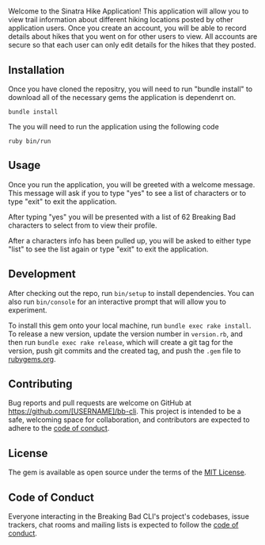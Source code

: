 #

Welcome to the Sinatra Hike Application!  This application will allow you to view trail information about different hiking locations posted by other application users.  Once you create an account, you will be able to record details about hikes that you went on for other users to view.  All accounts are secure so that each user can only edit details for the hikes that they posted.  

## Installation

Once you have cloned the repositry, you will need to run "bundle install" to download all of the necessary gems the application is dependenrt on.

    bundle install

The you will need to run the application using the following code

    ruby bin/run

## Usage

Once you run the application, you will be greeted with a welcome message.  This message will ask if you to type "yes" to see a list of characters or to type "exit" to exit the application.

After typing "yes" you will be presented with a list of 62 Breaking Bad characters to select from to view their profile.

After a characters info has been pulled up, you will be asked to either type "list" to see the list again or type "exit" to exit the application.

## Development

After checking out the repo, run `bin/setup` to install dependencies. You can also run `bin/console` for an interactive prompt that will allow you to experiment.

To install this gem onto your local machine, run `bundle exec rake install`. To release a new version, update the version number in `version.rb`, and then run `bundle exec rake release`, which will create a git tag for the version, push git commits and the created tag, and push the `.gem` file to [rubygems.org](https://rubygems.org).

## Contributing

Bug reports and pull requests are welcome on GitHub at https://github.com/[USERNAME]/bb-cli. This project is intended to be a safe, welcoming space for collaboration, and contributors are expected to adhere to the [code of conduct](https://github.com/[USERNAME]/bb-cli/blob/master/CODE_OF_CONDUCT.md).

## License

The gem is available as open source under the terms of the [MIT License](https://opensource.org/licenses/MIT).

## Code of Conduct

Everyone interacting in the Breaking Bad CLI's project's codebases, issue trackers, chat rooms and mailing lists is expected to follow the [code of conduct](https://github.com/[USERNAME]/bb-cli/blob/master/CODE_OF_CONDUCT.md).
